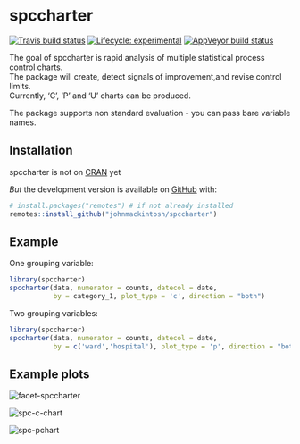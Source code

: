 
<!-- README.md is generated from README.Rmd. Please edit that file -->

# spccharter

<!-- badges: start -->

[![Travis build
status](https://travis-ci.com/johnmackintosh/spccharter.svg?branch=master)](https://travis-ci.com/johnmackintosh/spccharter)
[![Lifecycle:
experimental](https://img.shields.io/badge/lifecycle-experimental-orange.svg)](https://www.tidyverse.org/lifecycle/#experimental)
[![AppVeyor build
status](https://ci.appveyor.com/api/projects/status/github/johnmackintosh/spccharter?branch=master&svg=true)](https://ci.appveyor.com/project/johnmackintosh/spccharter)
<!-- badges: end -->

The goal of spccharter is rapid analysis of multiple statistical process
control charts.  
The package will create, detect signals of improvement,and revise control limits.  
Currently, ‘C’, ‘P’ and ‘U’ charts can be produced.  

The package supports non standard evaluation - you can pass bare variable names.  


## Installation

spccharter is not on [CRAN](https://CRAN.R-project.org) yet

*But* the development version is available on
[GitHub](https://github.com/) with:

``` r
# install.packages("remotes") # if not already installed
remotes::install_github("johnmackintosh/spccharter")
```



## Example

One grouping variable:
``` r
library(spccharter)
spccharter(data, numerator = counts, datecol = date, 
           by = category_1, plot_type = 'c', direction = "both")
```

Two grouping variables:

``` r
library(spccharter)
spccharter(data, numerator = counts, datecol = date, 
           by = c('ward','hospital'), plot_type = 'p', direction = "both")
```

## Example plots

![facet-spccharter](https://user-images.githubusercontent.com/3278367/84841170-7a516300-b039-11ea-90fb-9a373ac8bc26.PNG)

![spc-c-chart](https://user-images.githubusercontent.com/3278367/84840888-b932e900-b038-11ea-87d0-2e32e99bcdd1.png)

![spc-pchart](https://user-images.githubusercontent.com/3278367/84840901-c3ed7e00-b038-11ea-9377-b7a564433af0.png)


